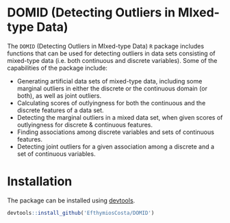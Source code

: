 # DOMID (Detecting Outliers in MIxed-type Data)
The `DOMID` (Detecting Outliers in MIxed-type Data) `R` package includes functions that can be used for detecting outliers in data sets consisting of mixed-type data (i.e. both continuous and discrete variables). Some of the capabilities of the package include:

- Generating artificial data sets of mixed-type data, including some marginal outliers in either the discrete or the continuous domain (or both), as well as joint outliers.
- Calculating scores of outlyingness for both the continuous and the discrete features of a data set.
- Detecting the marginal outliers in a mixed data set, when given scores of outlyingness for discrete & continuous features.
- Finding associations among discrete variables and sets of continuous features.
- Detecting joint outliers for a given association among a discrete and a set of continuous variables.

# Installation
The package can be installed using [devtools](https://www.r-project.org/nosvn/pandoc/devtools.html).
```R
devtools::install_github('EfthymiosCosta/DOMID')
```
